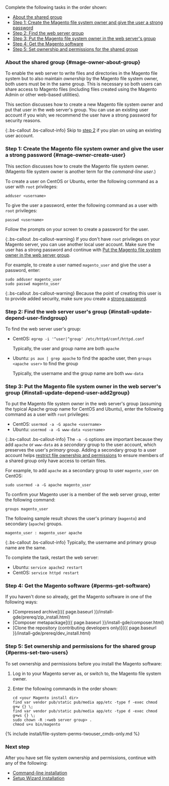 Complete the following tasks in the order shown:

*	[About the shared group](#mage-owner-about-group)
*	[Step 1: Create the Magento file system owner and give the user a strong password](#mage-owner-create-user)
*	[Step 2: Find the web server group](#install-update-depend-user-findgroup)
*	[Step 3: Put the Magento file system owner in the web server's group](#install-update-depend-user-add2group)
*	[Step 4: Get the Magento software](#perms-get-software)
*	[Step 5: Set ownership and permissions for the shared group](#perms-set-two-users)

### About the shared group {#mage-owner-about-group}

To enable the web server to write files and directories in the Magento file system but to also maintain *ownership* by the Magento file system owner, both users must be in the same group. This is necessary so both users can share access to Magento files (including files created using the Magento Admin or other web-based utilities).

This section discusses how to create a new Magento file system owner and put that user in the web server's group. You can use an existing user account if you wish; we recommend the user have a strong password for security reasons.

{:.bs-callout .bs-callout-info}
Skip to [step 2](#install-update-depend-user-findgroup) if you plan on using an existing user account.

### Step 1: Create the Magento file system owner and give the user a strong password {#mage-owner-create-user}

This section discusses how to create the Magento file system owner. (Magento file system owner is another term for the *command-line user*.)

To create a user on CentOS or Ubuntu, enter the following command as a user with `root` privileges:

	adduser <username>

To give the user a password, enter the following command as a user with `root` privileges:

	passwd <username>

Follow the prompts on your screen to create a password for the user.

{:.bs-callout .bs-callout-warning}
If you don't have `root` privileges on your Magento server, you can use another local user account. Make sure the user has a strong password and continue with [Put the Magento file system owner in the web server group](#install-update-depend-user-add2group).

For example, to create a user named `magento_user` and give the user a password, enter:

	sudo adduser magento_user
	sudo passwd magento_user

{:.bs-callout .bs-callout-warning}
Because the point of creating this user is to provide added security, make sure you create a [strong password](https://en.wikipedia.org/wiki/Password_strength).

### Step 2: Find the web server user's group {#install-update-depend-user-findgroup}

To find the web server user's group:

*	CentOS: `egrep -i '^user|^group' /etc/httpd/conf/httpd.conf`

	Typically, the user and group name are both `apache`
*	Ubuntu: `ps aux | grep apache` to find the apache user, then `groups <apache user>` to find the group

	Typically, the username and the group name are both `www-data`

### Step 3: Put the Magento file system owner in the web server's group {#install-update-depend-user-add2group}

To put the Magento file system owner in the web server's group (assuming the typical Apache group name for CentOS and Ubuntu), enter the following command as a user with `root` privileges:

*	CentOS: `usermod -a -G apache <username>`
*	Ubuntu: `usermod -a -G www-data <username>`

{:.bs-callout .bs-callout-info}
The `-a -G` options are important because they add `apache` or `www-data` as a _secondary_ group to the user account, which preserves the user's _primary_ group. Adding a secondary group to a user account helps [restrict file ownership and permissions](#perms-set-two-users) to ensure members of a shared group only have access to certain files.

For example, to add `apache` as a secondary group to user `magento_user` on CentOS:

	sudo usermod -a -G apache magento_user

To confirm your Magento user is a member of the web server group, enter the following command:

	groups magento_user

The following sample result shows the user's primary (`magento`) and secondary (`apache`) groups.

	magento_user : magento_user apache

{:.bs-callout .bs-callout-info}
Typically, the username and primary group name are the same.

To complete the task, restart the web server:

*	Ubuntu: `service apache2 restart`
*	CentOS: `service httpd restart`

### Step 4: Get the Magento software {#perms-get-software}

If you haven't done so already, get the Magento software in one of the following ways:

*	[Compressed archive]({{ page.baseurl }}/install-gde/prereq/zip_install.html)
*	[Composer metapackage]({{ page.baseurl }}/install-gde/composer.html)
*	[Clone the repository (contributing developers only)]({{ page.baseurl }}/install-gde/prereq/dev_install.html)

### Step 5: Set ownership and permissions for the shared group {#perms-set-two-users}

To set ownership and permissions before you install the Magento software:

1.	Log in to your Magento server as, or switch to, the Magento file system owner.
2.	Enter the following commands in the order shown:

		cd <your Magento install dir>
		find var vendor pub/static pub/media app/etc -type f -exec chmod g+w {} \;
		find var vendor pub/static pub/media app/etc -type d -exec chmod g+ws {} \;
		sudo chown -R :<web server group> .
		chmod u+x bin/magento

{% include install/file-system-perms-twouser_cmds-only.md %}

### Next step

After you have set file system ownership and permissions, continue with any of the following:

*	[Command-line installation]({{page.baseurl}}/install-gde/install/cli/install-cli.html)
*	[Setup Wizard installation]({{page.baseurl}}/install-gde/install/web/install-web.html)
